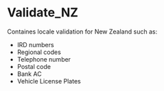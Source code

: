 Validate_NZ
===========

Containes locale validation for New Zealand such as:
 * IRD numbers
 * Regional codes 
 * Telephone number 
 * Postal code 
 * Bank AC
 * Vehicle License Plates
